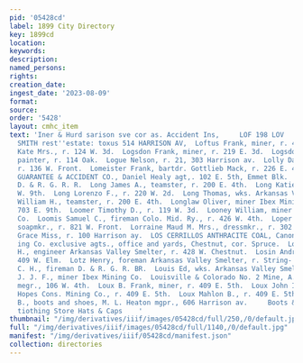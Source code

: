 ```yaml
---
pid: '05428cd'
label: 1899 City Directory
key: 1899cd
location: 
keywords: 
description: 
named_persons: 
rights: 
creation_date: 
ingest_date: '2023-08-09'
format: 
source: 
order: '5428'
layout: cmhc_item
text: 'Iner & Hurd sarison sve cor as. Accident Ins,     LOF 198 LOV     POWELL &
  SMITH rest''estate: toxus 514 HARRISON AV,  Loftus Frank, miner, r. 427 E. 4th.  Loftus
  Kate Mrs., r. 124 W. 3d.  Logsdon Frank, miner, r. 219 E. 3d.  Logsdon Solomon,
  painter, r. 114 Oak.  Logue Nelson, r. 21, 303 Harrison av.  Lolly David L., miner,
  r. 136 W. Front.  Lomeister Frank, bartdr. Gottlieb Mack, r. 226 E. 4th.  LONDON
  GUARANTEE & ACCIDENT CO., Daniel Healy agt,. 102 E. 5th, Emmet Blk.  Long Con, fireman
  D. & R. G. R. R.  Long James A., teamster, r. 200 E. 4th.  Long Katie Miss, r. 223
  W. 9th.  Long Lorenzo F., r. 220 W. 2d.  Long Thomas, wks. Arkansas Valley Smelter.  Long
  William H., teamster, r. 200 E. 4th.  Longlaw Oliver, miner Ibex Mining Co., r.
  703 E. 9th.  Loomer Timothy D., r. 119 W. 3d.  Looney William, miner Mahala Mining
  Co.  Loomis Samuel C., fireman Colo. Mid. Ry., r. 426 W. 4th.  Loper Harvey 8S.,
  soapmkr., r. 821 W. Front.  Lorraine Maud M. Mrs., dressmkr., r. 302 E. 5th.  Lortis
  Grace Miss, r. 100 Harrison ay.  LOS CERRILLOS ANTHRACITE COAL, Canon Coal & Trad-
  ing Co. exclusive agts., office and yards, Chestnut, cor. Spruce.  Losche Charles
  H., engineer Arkansas Valley Smelter, r. 428 W. Chestnut.  Losin Andrew, lab., r.
  409 W. Elm.  Lotz Henry, foreman Arkansas Valley Smelter, r. String- town.  Loughrey
  C. H., fireman D. & R. G. R. BR.  Louis Ed, wks. Arkansas Valley Smelter.  Louis
  J. J. F., miner Ibex Mining Co.  Louisville & Colorado No. 2 Mine, A. F. Wuensch
  megr., 106 W. 4th.  Loux B. Frank, miner, r. 409 E. 5th.  Loux John I., miner Small
  Hopes Cons. Mining Co., r. 409 E. 5th.  Loux Mahlon B., r. 409 E. 5th.  Lovell J.
  B., boots and shoes, M. L. Heaton mgpr., 606 Harrison av.     Boots & Shoes sayters
  tiothing Store Hats & Caps    '
thumbnail: "/img/derivatives/iiif/images/05428cd/full/250,/0/default.jpg"
full: "/img/derivatives/iiif/images/05428cd/full/1140,/0/default.jpg"
manifest: "/img/derivatives/iiif/05428cd/manifest.json"
collection: directories
---
```

